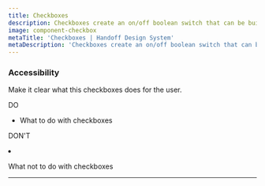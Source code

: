 ```yaml
---
title: Checkboxes
description: Checkboxes create an on/off boolean switch that can be built into array.
image: component-checkbox
metaTitle: 'Checkboxes | Handoff Design System'
metaDescription: 'Checkboxes create an on/off boolean switch that can be built into array.'
---
```


### Accessibility

Make it clear what this checkboxes does for the user.

<div className="c-do-dont">
  <div className="c-do-dont__do">
    <p>
      <Icon name="check" className="" /> DO
    </p>

- What to do with checkboxes

  </div>
  <div className="c-do-dont__dont">
    <p>
    <Icon name="x" className="" /> DON&apos;T
    </p>

- What not to do with checkboxes

  </div>
</div>

---